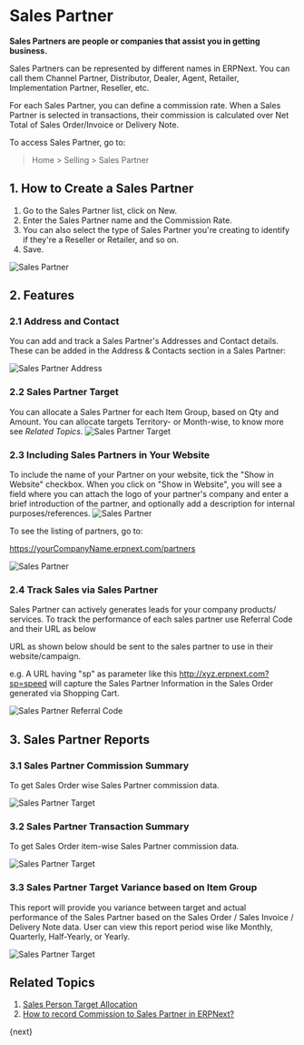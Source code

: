 <!-- add-breadcrumbs -->
# Sales Partner

**Sales Partners are people or companies that assist you in getting business.**

Sales Partners can be represented by different names in ERPNext. You can call them Channel Partner, Distributor, Dealer, Agent, Retailer, Implementation Partner, Reseller, etc.

For each Sales Partner, you can define a commission rate. When a Sales Partner is selected in transactions, their commission is calculated over Net Total of Sales Order/Invoice or Delivery Note.

To access Sales Partner, go to:
> Home > Selling > Sales Partner

## 1. How to Create a Sales Partner
1. Go to the Sales Partner list, click on New.
2. Enter the Sales Partner name and the Commission Rate.
3. You can also select the type of Sales Partner you're creating to identify if they're a Reseller or Retailer, and so on.
4. Save.

<img class="screenshot" alt="Sales Partner" src="{{docs_base_url}}/assets/img/selling/sales-partner.png">

## 2. Features
### 2.1 Address and Contact
You can add and track a Sales Partner's Addresses and Contact details. These can be added in the Address & Contacts section in a Sales Partner:

<img class="screenshot" alt="Sales Partner Address" src="{{docs_base_url}}/assets/img/selling/sales-partner-address.png">

### 2.2 Sales Partner Target
You can allocate a Sales Partner for each Item Group, based on Qty and Amount. You can allocate targets Territory- or Month-wise, to know more see *Related Topics*.
<img class="screenshot" alt="Sales Partner Target" src="{{docs_base_url}}/assets/img/selling/sales-partner-target.png">

### 2.3 Including Sales Partners in Your Website
To include the name of your Partner on your website, tick the "Show in Website" checkbox. When you click on "Show in Website", you will see a field where you can attach the logo of your partner's company and enter a brief introduction of the partner, and optionally add a description for internal purposes/references.
<img class="screenshot" alt="Sales Partner" src="{{docs_base_url}}/assets/img/selling/sales-partner-website.png">

To see the listing of partners, go to:

https://yourCompanyName.erpnext.com/partners

<img class="screenshot" alt="Sales Partner" src="{{docs_base_url}}/assets/img/crm/sales-partner-listing.png">

### 2.4 Track Sales via Sales Partner

Sales Partner can actively generates leads for your company products/ services. To track the performance of each sales partner use Referral Code and their URL as below

URL as shown below should be sent to the sales partner to use in their website/campaign.

e.g. A URL having "sp" as parameter like this http://xyz.erpnext.com?sp=speed will capture the Sales Partner Information in the Sales Order generated via Shopping Cart.

<img class="screenshot" alt="Sales Partner Referral Code" src="{{docs_base_url}}/assets/img/selling/sales-partner-refrral-code.png">

## 3. Sales Partner Reports
### 3.1 Sales Partner Commission Summary

To get Sales Order wise Sales Partner commission data.

<img class="screenshot" alt="Sales Partner Target" src="{{docs_base_url}}/assets/img/selling/sales-partner-commission.png">

### 3.2 Sales Partner Transaction Summary
To get Sales Order item-wise Sales Partner commission data.

<img class="screenshot" alt="Sales Partner Target" src="{{docs_base_url}}/assets/img/selling/sales-partner-commission-item.png">

### 3.3 Sales Partner Target Variance based on Item Group
This report will provide you variance between target and actual performance of the Sales Partner based on the Sales Order / Sales Invoice / Delivery Note data. User can view this report period wise like Monthly, Quarterly, Half-Yearly, or Yearly.

<img class="screenshot" alt="Sales Partner Target" src="{{docs_base_url}}/assets/img/selling/sales-partner-target-variance.png">

## Related Topics
1. [Sales Person Target Allocation](/docs/user/manual/en/selling/sales-person-target-allocation)
2. [How to record Commission to Sales Partner in ERPNext?](https://support.erpnext.com/kb/selling/how-to-give-commission-to-sales-partner)

{next}
